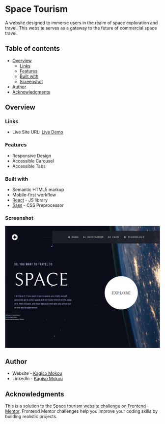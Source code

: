 # Space Tourism

A website designed to immerse users in the realm of space exploration and travel. This website serves as a gateway to the future of commercial space travel.

## Table of contents

- [Overview](#overview)
  - [Links](#links)
  - [Features](#features)
  - [Built with](#built-with)
  - [Screenshot](#screenshot)
- [Author](#author)
- [Acknowledgments](#acknowledgments)

## Overview

### Links

- Live Site URL: [Live Demo](https://kagiso31.github.io/space-tourism)

### Features

- Responsive Design
- Accessible Carousel
- Accessible Tabs

### Built with

- Semantic HTML5 markup
- Mobile-first workflow
- [React](https://reactjs.org/) - JS library
- [Sass](https://sass-lang.com/) - CSS Preprocessor

### Screenshot

![](./space-tourism-home.png)

## Author

- Website - [Kagiso Mokou](https://kagiso31.github.io/portfolio)
- LinkedIn - [Kagiso Mokou](https://www.linkedin.com/in/kagiso-mokou-50824a264)

## Acknowledgments

This is a solution to the [Space tourism website challenge on Frontend Mentor](https://www.frontendmentor.io/challenges/space-tourism-multipage-website-gRWj1URZ3). Frontend Mentor challenges help you improve your coding skills by building realistic projects.
